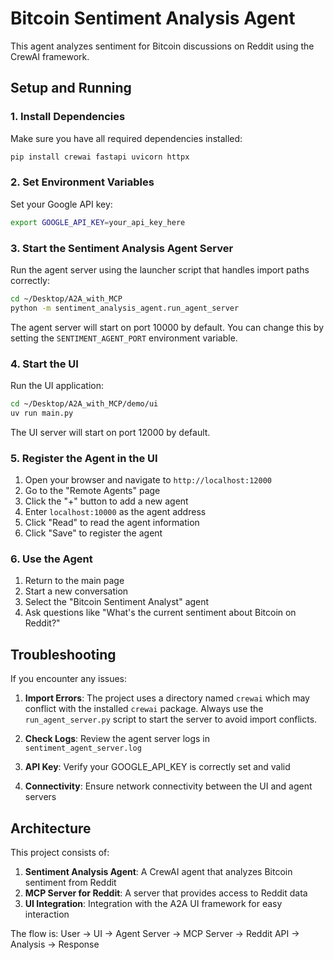 # Bitcoin Sentiment Analysis Agent

This agent analyzes sentiment for Bitcoin discussions on Reddit using the CrewAI framework.

## Setup and Running

### 1. Install Dependencies

Make sure you have all required dependencies installed:

```bash
pip install crewai fastapi uvicorn httpx
```

### 2. Set Environment Variables

Set your Google API key:

```bash
export GOOGLE_API_KEY=your_api_key_here
```

### 3. Start the Sentiment Analysis Agent Server

Run the agent server using the launcher script that handles import paths correctly:

```bash
cd ~/Desktop/A2A_with_MCP
python -m sentiment_analysis_agent.run_agent_server
```

The agent server will start on port 10000 by default. You can change this by setting the `SENTIMENT_AGENT_PORT` environment variable.

### 4. Start the UI

Run the UI application:

```bash
cd ~/Desktop/A2A_with_MCP/demo/ui
uv run main.py
```

The UI server will start on port 12000 by default.

### 5. Register the Agent in the UI

1. Open your browser and navigate to `http://localhost:12000`
2. Go to the "Remote Agents" page
3. Click the "+" button to add a new agent
4. Enter `localhost:10000` as the agent address
5. Click "Read" to read the agent information
6. Click "Save" to register the agent

### 6. Use the Agent

1. Return to the main page
2. Start a new conversation
3. Select the "Bitcoin Sentiment Analyst" agent
4. Ask questions like "What's the current sentiment about Bitcoin on Reddit?"

## Troubleshooting

If you encounter any issues:

1. **Import Errors**: The project uses a directory named `crewai` which may conflict with the installed `crewai` package. Always use the `run_agent_server.py` script to start the server to avoid import conflicts.

2. **Check Logs**: Review the agent server logs in `sentiment_agent_server.log`

3. **API Key**: Verify your GOOGLE_API_KEY is correctly set and valid

4. **Connectivity**: Ensure network connectivity between the UI and agent servers

## Architecture

This project consists of:

1. **Sentiment Analysis Agent**: A CrewAI agent that analyzes Bitcoin sentiment from Reddit
2. **MCP Server for Reddit**: A server that provides access to Reddit data
3. **UI Integration**: Integration with the A2A UI framework for easy interaction

The flow is:
User → UI → Agent Server → MCP Server → Reddit API → Analysis → Response 